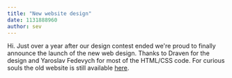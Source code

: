 ```yaml
---
title: "New website design"
date: 1131888960
author: sev
---
```


Hi. Just over a year after our design contest ended we're proud to finally announce the launch of the new web design. Thanks to Draven for the design and Yaroslav Fedevych for most of the HTML/CSS code. For curious souls the old website is still available [here](/old/).

